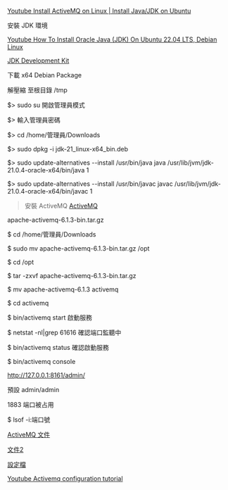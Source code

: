 
[Youtube Install ActiveMQ on Linux | Install Java/JDK on Ubuntu](https://youtu.be/_VlxW2Vv460?t=39)

安裝 JDK 環境

[Youtube How To Install Oracle Java (JDK) On Ubuntu 22.04 LTS, Debian Linux](https://www.youtube.com/watch?v=vVrIDJ--GOA)

[JDK Development Kit](https://www.oracle.com/tw/java/technologies/downloads/)

下載 x64 Debian Package

解壓縮 至根目錄 /tmp

$> sudo su 開啟管理員模式

$> 輸入管理員密碼

$> cd /home/管理員/Downloads

$> sudo dpkg -i jdk-21_linux-x64_bin.deb

$> sudo update-alternatives --install /usr/bin/java java /usr/lib/jvm/jdk-21.0.4-oracle-x64/bin/java 1

$> sudo update-alternatives --install /usr/bin/javac javac /usr/lib/jvm/jdk-21.0.4-oracle-x64/bin/javac 1


> 安裝 ActiveMQ
[ActiveMQ](https://activemq.apache.org/components/classic/download/classic-06-01-03)

apache-activemq-6.1.3-bin.tar.gz

$ cd /home/管理員/Downloads

$ sudo mv apache-activemq-6.1.3-bin.tar.gz /opt

$ cd /opt

$ tar -zxvf apache-activemq-6.1.3-bin.tar.gz

$ mv apache-activemq-6.1.3 activemq

$ cd activemq

$ bin/activemq start  啟動服務

$ netstat -nl|grep 61616  確認端口監聽中

$ bin/activemq status 確認啟動服務

$ bin/activemq console

http://127.0.0.1:8161/admin/

預設 admin/admin

1883 端口被占用

$ lsof -i:端口號


[ActiveMQ 文件](https://activemq.apache.org/components/classic/documentation/getting-started)

[文件2](https://activemq.apache.org/components/artemis/documentation/latest/using-cli.html)

[設定檔](https://blog.csdn.net/weixin_33293848/article/details/112615525?utm_medium=distribute.pc_relevant.none-task-blog-2~default~baidujs_baidulandingword~default-0-112615525-blog-109707263.235^v43^control&spm=1001.2101.3001.4242.1&utm_relevant_index=3)


[Youtube Activemq configuration tutorial](https://www.youtube.com/watch?v=o2mjVA_EzGI)
